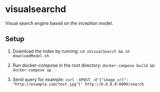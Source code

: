 # visualsearchd
Visual search engine based on the inception model.

## Setup
1. Download the index by running:
`cd uVisualSearch && sh downloadModel.sh`

2. Run docker-compose in the root directory:
`docker-compose build && docker-compose up`

3. Send query for example:
`curl -XPOST -d'{"image_url": "http://example.com/test.jpg"}' http://0.0.0.0:8000/search`
